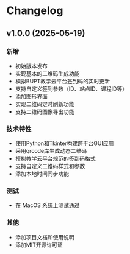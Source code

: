 # Changelog

## v1.0.0 (2025-05-19)

### 新增
- 初始版本发布
- 实现基本的二维码生成功能
- 模拟BUPT教学云平台签到码的实时更新
- 支持自定义签到参数（ID、站点ID、课程ID等）
- 添加图形界面
- 实现二维码定时刷新功能
- 支持二维码图像导出功能

### 技术特性
- 使用Python和Tkinter构建跨平台GUI应用
- 采用qrcode库生成动态二维码
- 模拟教学云平台规范的签到码格式
- 支持自定义二维码样式和参数
- 添加本地时间同步功能

### 测试
- 在 MacOS 系统上测试通过

### 其他
- 添加项目文档和使用说明
- 添加MIT开源许可证